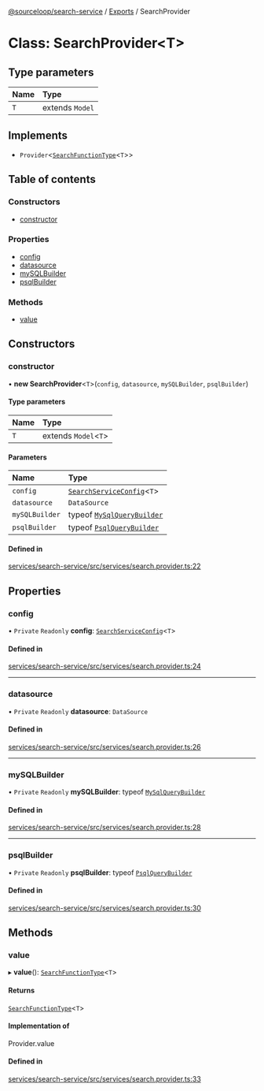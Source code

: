 [@sourceloop/search-service](../README.md) / [Exports](../modules.md) / SearchProvider

# Class: SearchProvider<T\>

## Type parameters

| Name | Type |
| :------ | :------ |
| `T` | extends `Model` |

## Implements

- `Provider`<[`SearchFunctionType`](../modules.md#searchfunctiontype)<`T`\>\>

## Table of contents

### Constructors

- [constructor](SearchProvider.md#constructor)

### Properties

- [config](SearchProvider.md#config)
- [datasource](SearchProvider.md#datasource)
- [mySQLBuilder](SearchProvider.md#mysqlbuilder)
- [psqlBuilder](SearchProvider.md#psqlbuilder)

### Methods

- [value](SearchProvider.md#value)

## Constructors

### constructor

• **new SearchProvider**<`T`\>(`config`, `datasource`, `mySQLBuilder`, `psqlBuilder`)

#### Type parameters

| Name | Type |
| :------ | :------ |
| `T` | extends `Model`<`T`\> |

#### Parameters

| Name | Type |
| :------ | :------ |
| `config` | [`SearchServiceConfig`](../interfaces/SearchServiceConfig.md)<`T`\> |
| `datasource` | `DataSource` |
| `mySQLBuilder` | typeof [`MySqlQueryBuilder`](MySqlQueryBuilder.md) |
| `psqlBuilder` | typeof [`PsqlQueryBuilder`](PsqlQueryBuilder.md) |

#### Defined in

[services/search-service/src/services/search.provider.ts:22](https://github.com/sourcefuse/loopback4-microservice-catalog/blob/77bb890a2/services/search-service/src/services/search.provider.ts#L22)

## Properties

### config

• `Private` `Readonly` **config**: [`SearchServiceConfig`](../interfaces/SearchServiceConfig.md)<`T`\>

#### Defined in

[services/search-service/src/services/search.provider.ts:24](https://github.com/sourcefuse/loopback4-microservice-catalog/blob/77bb890a2/services/search-service/src/services/search.provider.ts#L24)

___

### datasource

• `Private` `Readonly` **datasource**: `DataSource`

#### Defined in

[services/search-service/src/services/search.provider.ts:26](https://github.com/sourcefuse/loopback4-microservice-catalog/blob/77bb890a2/services/search-service/src/services/search.provider.ts#L26)

___

### mySQLBuilder

• `Private` `Readonly` **mySQLBuilder**: typeof [`MySqlQueryBuilder`](MySqlQueryBuilder.md)

#### Defined in

[services/search-service/src/services/search.provider.ts:28](https://github.com/sourcefuse/loopback4-microservice-catalog/blob/77bb890a2/services/search-service/src/services/search.provider.ts#L28)

___

### psqlBuilder

• `Private` `Readonly` **psqlBuilder**: typeof [`PsqlQueryBuilder`](PsqlQueryBuilder.md)

#### Defined in

[services/search-service/src/services/search.provider.ts:30](https://github.com/sourcefuse/loopback4-microservice-catalog/blob/77bb890a2/services/search-service/src/services/search.provider.ts#L30)

## Methods

### value

▸ **value**(): [`SearchFunctionType`](../modules.md#searchfunctiontype)<`T`\>

#### Returns

[`SearchFunctionType`](../modules.md#searchfunctiontype)<`T`\>

#### Implementation of

Provider.value

#### Defined in

[services/search-service/src/services/search.provider.ts:33](https://github.com/sourcefuse/loopback4-microservice-catalog/blob/77bb890a2/services/search-service/src/services/search.provider.ts#L33)

